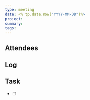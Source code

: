 ```yaml
---
type: meeting
date: <% tp.date.now("YYYY-MM-DD")%>
project: 
summary: 
tags:
---
```

## Attendees


## Log


## Task
- [ ] 